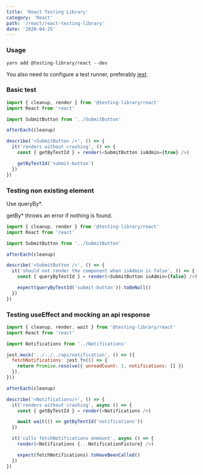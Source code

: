 ```yaml
---
title: 'React Testing Library'
category: 'React'
path: '/react/react-testing-library'
date: '2020-04-25'
---
```


### Usage

```
yarn add @testing-library/react --dev
```

You also need to configure a test runner, preferably [jest](https://jestjs.io/).

### Basic test

```javascript
import { cleanup, render } from '@testing-library/react'
import React from 'react'

import SubmitButton from '../SubmitButton'

afterEach(cleanup)

describe('<SubmitButton />', () => {
  it('renders without crashing', () => {
    const { getByTestId } = render(<SubmitButton isAdmin={true} />)

    getByTestId('submit-button')
  })
})
```

### Testing non existing element

Use queryBy\*.

getBy\* throws an error if nothing is found.

```javascript
import { cleanup, render } from '@testing-library/react'
import React from 'react'

import SubmitButton from '../SubmitButton'

afterEach(cleanup)

describe('<SubmitButton />', () => {
  it('should not render the component when isAdmin is false', () => {
    const { queryByTestId } = render(<SubmitButton isAdmin={false} />)

    expect(queryByTestId('submit-button')).toBeNull()
  })
})
```

### Testing useEffect and mocking an api response

```javascript
import { cleanup, render, wait } from '@testing-library/react'
import React from 'react'

import Notifications from '../Notifications'

jest.mock('../../../api/notification', () => ({
  fetchNotifications: jest.fn(() => {
    return Promise.resolve({ unreadCount: 1, notifications: [] })
  }),
}))

afterEach(cleanup)

describe('<Notifications/>', () => {
  it('renders without crashing', async () => {
    const { getByTestId } = render(<Notifications />)

    await wait(() => getByTestId('notifications'))
  })

  it('calls fetchNotifications onmount', async () => {
    render(<Notifications {...NotificationFixture} />)

    expect(fetchNotifications).toHaveBeenCalled()
  })
})
```
